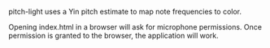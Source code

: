 pitch-light uses a Yin pitch estimate to map note frequencies to color.

Opening index.html in a browser will ask for microphone permissions. Once permission is granted to the browser, the application will work.